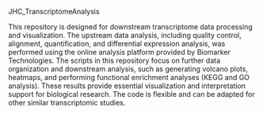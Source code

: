 JHC_TranscriptomeAnalysis

  This repository is designed for downstream transcriptome data processing and visualization. The upstream data analysis, including quality control, alignment, quantification, and differential expression analysis, was performed using the online analysis platform provided by Biomarker Technologies. The scripts in this repository focus on further data organization and downstream analysis, such as generating volcano plots, heatmaps, and performing functional enrichment analyses (KEGG and GO analysis). These results provide essential visualization and interpretation support for biological research. The code is flexible and can be adapted for other similar transcriptomic studies.
